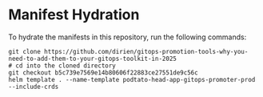 # Manifest Hydration

To hydrate the manifests in this repository, run the following commands:

```shell
git clone https://github.com/dirien/gitops-promotion-tools-why-you-need-to-add-them-to-your-gitops-toolkit-in-2025
# cd into the cloned directory
git checkout b5c739e7569e14b80606f22883ce27551de9c56c
helm template . --name-template podtato-head-app-gitops-promoter-prod --include-crds
```
